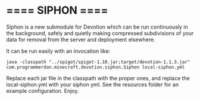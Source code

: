 ==== SIPHON ====
======

Siphon is a new submodule for Devotion which can be run continuously in the background, safely and quietly making compressed subdivisions of your data for removal from the server and deployment elsewhere.

It can be run easily with an invocation like:

    java -classpath "../spigot/spigot-1.10.jar;target/devotion-1.1.3.jar" com.programmerdan.minecraft.devotion.siphon.Siphon local-siphon.yml

Replace each jar file in the classpath with the proper ones, and replace the local-siphon.yml with your siphon yml. See the resources folder for an example configuration. Enjoy.


